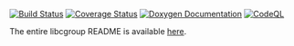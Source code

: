 [![Build Status](https://github.com/libcgroup/libcgroup/workflows/Continuous%20Integration/badge.svg?branch=main)](https://github.com/libcgroup/libcgroup/actions)
[![Coverage Status](https://coveralls.io/repos/github/libcgroup/libcgroup/badge.png)](https://coveralls.io/github/libcgroup/libcgroup)
[![Doxygen Documentation](https://img.shields.io/badge/Documentation-Doxygen-green.svg)](https://libcgroup.github.io/libcgroup/)
[![CodeQL](https://github.com/libcgroup/libcgroup/actions/workflows/codeql-analysis.yml/badge.svg?branch=main)](https://github.com/libcgroup/libcgroup/actions/workflows/codeql-analysis.yml/badge.svg?branch=main)

The entire libcgroup README is available [here](README).
